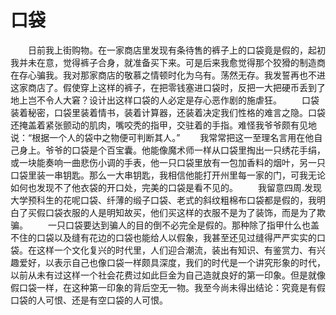 # 口袋
　　日前我上街购物。在一家商店里发现有条待售的裤子上的口袋竟是假的，起初我并未在意，觉得裤子合身，就准备买下来。可是后来我愈觉得那个狡猾的制造商在存心骗我。我对那家商店的敬慕之情顿时化为乌有。荡然无存。我发誓再也不进这家商店了。假使穿上这样的裤子，在把零钱塞进口袋时，反把一大把硬币丢到了地上岂不令人大窘？设计出这样口袋的人必定是存心恶作剧的施虐狂。 
　　口袋装着秘密，口袋里装着情书，装着计算器，还装着决定我们性格的难言之隐。口袋还掩盖着紧张颤动的肌肉，嘴咬秃的指甲，交驻着的手指。难怪我爷爷颇有见地说：“根据一个人的袋中之物便可判断其人。” 
　　我常常把这一至理名言用在他自己身上。爷爷的口袋是个百宝囊。他能像魔术师一样从口袋里掏出一只绣花手绢，或一块能奏响一曲悲伤小调的手表，他一只口袋里放有一包加香料的烟叶，另一只口袋里装一串钥匙。那么一大串钥匙，我相信他能打开州里每一家的门，可我无论如何也发现不了他衣袋的开口处，完美的口袋是看不见的。 
　　我留意四周.发现大学预科生的花呢口袋、纤薄的缎子口袋、老式的斜纹粗棉布口袋都是假的，我明白了买假口袋衣服的人是明知故买，他们买这样的衣服不是为了装饰，而是为了欺骗。 
　　一只口袋要达到骗人的目的倒不必完全是假的。那种除了指甲什么也盖不住的口袋以及缝有花边的口袋也能给人以假象，我甚至还见过缝得严严实实的口袋。在这样一个文化复兴的时代里，人们迎合潮流，装出有知识、有鉴赏力、有兴趣爱好，以表示自己也像口袋一样颇具深度，我们的时代是一个讲究形象的时代，以前从未有过这样一个社会花费过如此巨金为自己造就良好的第一印象。但是就像假口袋一样，在这种第一印象的背后空无一物。我至今尚未得出结论：究竟是有假口袋的人可恨、还是有空口袋的人可恨。
 